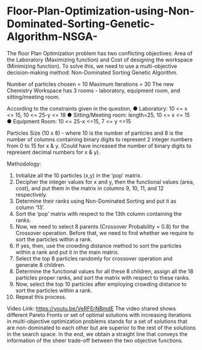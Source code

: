 # Floor-Plan-Optimization-using-Non-Dominated-Sorting-Genetic-Algorithm-NSGA-

The floor Plan Optimization problem has two conflicting objectives: Area of the Laboratory (Maximizing
function) and Cost of designing the workspace (Minimizing function). To solve this, we need to use a
multi-objective decision-making method: Non-Dominated Sorting Genetic Algorithm.

Number of particles chosen = 10
Maximum Iterations = 30
The new Chemistry Workspace has 3 rooms - laboratory, equipment room, and sitting/meeting room.

According to the constraints given in the question,
● Laboratory: 10 <= x <= 15, 10 <= 25-y <= 18
● Sitting/Meeting room: length=25, 10 <= x <= 15
● Equipment Room: 10 <= 25-x <=15, 7 <= y <=15

Particles Size (10 x 8) - where 10 is the number of particles and 8 is the number of columns containing
binary digits to represent 2 integer numbers from 0 to 15 for x & y. (Could have increased the number of
binary digits to represent decimal numbers for x & y).

Methodology:
1. Initialize all the 10 particles (x,y) in the ‘pop’ matrix.
2. Decipher the integer values for x and y, then the functional values (area, cost), and put them in
the matrix in columns 9, 10, 11, and 12 respectively.
3. Determine their ranks using Non-Dominated Sorting and put it as column ‘13’.
4. Sort the ‘pop’ matrix with respect to the 13th column containing the ranks.
5. Now, we need to select 8 parents (Crossover Probability = 0.8) for the Crossover operation.
Before that, we need to find whether we require to sort the particles within a rank.
6. If yes, then, use the crowding distance method to sort the particles within a rank and put it in the
main matrix.
7. Select the top 8 particles randomly for crossover operation and generate 8 children.
8. Determine the functional values for all these 8 children, assign all the 18 particles proper ranks,
and sort the matrix with respect to these ranks.
9. Now, select the top 10 particles after employing crowding distance to sort the particles within a
rank.
10. Repeat this process.

Video Link: https://youtu.be/VeRFErNBmdE
The video shared shows different Pareto Fronts or set of optimal solutions with increasing iterations in
multi-objective optimization problems stands for a set of solutions that are non-dominated to each other
but are superior to the rest of the solutions in the search space.
In the end, we obtain a straight line that conveys the information of the sheer trade-off between the two
objective functions.
